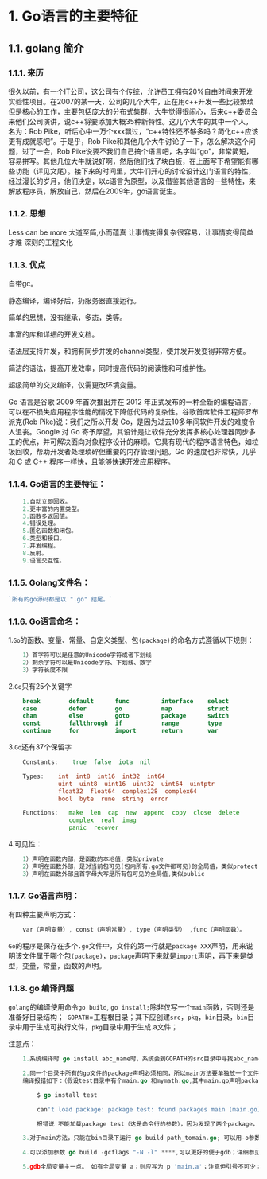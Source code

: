 # 1. Go语言的主要特征

## 1.1. golang 简介

### 1.1.1. 来历

很久以前，有一个IT公司，这公司有个传统，允许员工拥有20%自由时间来开发实验性项目。在2007的某一天，公司的几个大牛，正在用c++开发一些比较繁琐但是核心的工作，主要包括庞大的分布式集群，大牛觉得很闹心，后来c++委员会来他们公司演讲，说c++将要添加大概35种新特性。这几个大牛的其中一个人，名为：Rob Pike，听后心中一万个xxx飘过，“c++特性还不够多吗？简化c++应该更有成就感吧”。于是乎，Rob Pike和其他几个大牛讨论了一下，怎么解决这个问题，过了一会，Rob Pike说要不我们自己搞个语言吧，名字叫“go”，非常简短，容易拼写。其他几位大牛就说好啊，然后他们找了块白板，在上面写下希望能有哪些功能（详见文尾）。接下来的时间里，大牛们开心的讨论设计这门语言的特性，经过漫长的岁月，他们决定，以c语言为原型，以及借鉴其他语言的一些特性，来解放程序员，解放自己，然后在2009年，go语言诞生。

### 1.1.2. 思想

Less can be more 大道至简,小而蕴真 让事情变得复杂很容易，让事情变得简单才难 深刻的工程文化

### 1.1.3. 优点

自带gc。

静态编译，编译好后，扔服务器直接运行。

简单的思想，没有继承，多态，类等。

丰富的库和详细的开发文档。

语法层支持并发，和拥有同步并发的channel类型，使并发开发变得非常方便。

简洁的语法，提高开发效率，同时提高代码的阅读性和可维护性。

超级简单的交叉编译，仅需更改环境变量。

Go 语言是谷歌 2009 年首次推出并在 2012 年正式发布的一种全新的编程语言，可以在不损失应用程序性能的情况下降低代码的复杂性。谷歌首席软件工程师罗布派克(Rob Pike)说：我们之所以开发 Go，是因为过去10多年间软件开发的难度令人沮丧。Google 对 Go 寄予厚望，其设计是让软件充分发挥多核心处理器同步多工的优点，并可解决面向对象程序设计的麻烦。它具有现代的程序语言特色，如垃圾回收，帮助开发者处理琐碎但重要的内存管理问题。Go 的速度也非常快，几乎和 C 或 C++ 程序一样快，且能够快速开发应用程序。

### 1.1.4. Go语言的主要特征：

```go
    1.自动立即回收。
    2.更丰富的内置类型。
    3.函数多返回值。
    4.错误处理。
    5.匿名函数和闭包。
    6.类型和接口。
    7.并发编程。
    8.反射。
    9.语言交互性。
```

### 1.1.5. Golang文件名：

```go
`所有的go源码都是以 ".go" 结尾。`
```

### 1.1.6. Go语言命名：

1.`Go`的函数、变量、常量、自定义类型、包`(package)`的命名方式遵循以下规则：

```go
    1）首字符可以是任意的Unicode字符或者下划线
    2）剩余字符可以是Unicode字符、下划线、数字
    3）字符长度不限
```

2.`Go`只有25个关键字

```go
    break        default      func         interface    select
    case         defer        go           map          struct
    chan         else         goto         package      switch
    const        fallthrough  if           range        type
    continue     for          import       return       var
```

3.`Go`还有37个保留字

```go
    Constants:    true  false  iota  nil

    Types:    int  int8  int16  int32  int64  
              uint  uint8  uint16  uint32  uint64  uintptr
              float32  float64  complex128  complex64
              bool  byte  rune  string  error

    Functions:   make  len  cap  new  append  copy  close  delete
                 complex  real  imag
                 panic  recover
```

4.可见性：

```go
    1）声明在函数内部，是函数的本地值，类似private
    2）声明在函数外部，是对当前包可见(包内所有.go文件都可见)的全局值，类似protect
    3）声明在函数外部且首字母大写是所有包可见的全局值,类似public
```

### 1.1.7. Go语言声明：

有四种主要声明方式：

```go
    var（声明变量）, const（声明常量）, type（声明类型） ,func（声明函数）。
```

`Go`的程序是保存在多个`.go`文件中，文件的第一行就是`package XXX`声明，用来说明该文件属于哪个包`(package)`，`package`声明下来就是`import`声明，再下来是类型，变量，常量，函数的声明。

### 1.1.8. go 编译问题

`golang`的编译使用命令` go build `, `go install;`除非仅写一个`main`函数，否则还是准备好目录结构；` GOPATH`=工程根目录；其下应创建`src`，`pkg`，`bin`目录，`bin`目录中用于生成可执行文件，`pkg`目录中用于生成.a文件； 

注意点：

```go
    1.系统编译时 go install abc_name时，系统会到GOPATH的src目录中寻找abc_name目录，然后编译其下的go文件；

    2.同一个目录中所有的go文件的package声明必须相同，所以main方法要单独放一个文件，否则在eclipse和liteide中都会报错；
    编译报错如下：（假设test目录中有个main.go 和mymath.go,其中main.go声明package为main，mymath.go声明packag 为test);

        $ go install test

        can't load package: package test: found packages main (main.go) and test (mymath.go) in /home/wanjm/go/src/test

        报错说 不能加载package test（这是命令行的参数），因为发现了两个package，分别时main.go 和 mymath.go;

    3.对于main方法，只能在bin目录下运行 go build path_tomain.go; 可以用-o参数指出输出文件名；

    4.可以添加参数 go build -gcflags "-N -l" ****,可以更好的便于gdb；详细参见 http://golang.org/doc/gdb

    5.gdb全局变量主一点。 如有全局变量 a；则应写为 p 'main.a'；注意但引号不可少；
```
